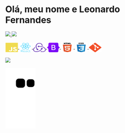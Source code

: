 # Olá, meu nome e Leonardo Fernandes 

<div>
  <a href="https://github.com/LeonardoFernandes777">
  <img height="180em" src="https://github-readme-stats.vercel.app/api?username=LeonardoFernandes777&show_icons=true&theme=tokyonight&include_all_commits=true&count_private=true"/>
  <img height="180em" src="https://github-readme-stats.vercel.app/api/top-langs/?username=LeonardoFernandes777&layout=compact&langs_count=7&theme=tokyonight"/>
</div>
  
  </div>
  <div style="display: inline_block"><br>
    <img align="center" alt="Joao-Js" height="30" width="40" src="https://raw.githubusercontent.com/devicons/devicon/master/icons/javascript/javascript-plain.svg">
    <img align="center" alt="Joao-git" height="30" width="40" src="https://github.com/devicons/devicon/blob/master/icons/react/react-original-wordmark.svg">
    <img align="center" alt="Joao-nd" height="30" width="40" src="https://github.com/devicons/devicon/blob/master/icons/redux/redux-original.svg">
    <img align="center" alt="Joao-jq" height="30" width="40" src="https://github.com/devicons/devicon/blob/master/icons/bootstrap/bootstrap-original.svg">
    <img align="center" alt="Joao-git" height="30" width="40" src="https://github.com/devicons/devicon/blob/master/icons/html5/html5-original-wordmark.svg">
     <img align="center" alt="Joao-git" height="30" width="40" src="https://github.com/devicons/devicon/blob/master/icons/css3/css3-original-wordmark.svg">
     <img align="center" alt="Joao-git" height="30" width="40" src="https://github.com/devicons/devicon/blob/master/icons/git/git-original.svg">
  
   
</div>
<br/>
<div>
   <a href="https://www.linkedin.com/in/leonardofernandes-nunes/" target="_blank">
     <img src="https://img.shields.io/badge/-LinkedIn-%230077B5?style=for-the-badge&logo=linkedin&logoColor=white" target="_blank">
  </a>  
 
</div>

 
  ![Snake animation](https://github.com/rafaballerini/rafaballerini/blob/output/github-contribution-grid-snake.svg)
 

